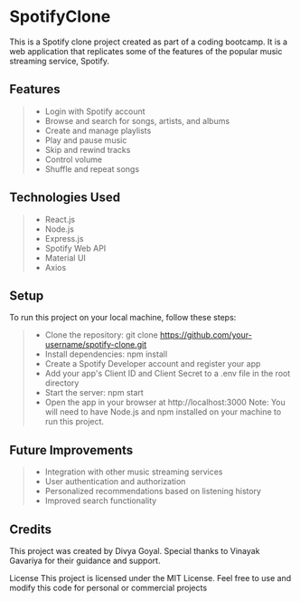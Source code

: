 # SpotifyClone
This is a Spotify clone project created as part of a coding bootcamp. It is a web application that replicates some of the features of the popular music streaming service, Spotify.

## Features
>- Login with Spotify account
>- Browse and search for songs, artists, and albums
>- Create and manage playlists
>- Play and pause music
>- Skip and rewind tracks
>- Control volume
>- Shuffle and repeat songs

## Technologies Used
>- React.js
>- Node.js
>- Express.js
>- Spotify Web API
>- Material UI
>- Axios

## Setup
To run this project on your local machine, follow these steps:

>- Clone the repository: git clone https://github.com/your-username/spotify-clone.git
>- Install dependencies: npm install
>- Create a Spotify Developer account and register your app
>- Add your app's Client ID and Client Secret to a .env file in the root directory
>- Start the server: npm start
>- Open the app in your browser at http://localhost:3000
Note: You will need to have Node.js and npm installed on your machine to run this project.

## Future Improvements
>- Integration with other music streaming services
>- User authentication and authorization
>- Personalized recommendations based on listening history
>- Improved search functionality

## Credits
This project was created by Divya Goyal. Special thanks to Vinayak Gavariya for their guidance and support.

License
This project is licensed under the MIT License. Feel free to use and modify this code for personal or commercial projects
